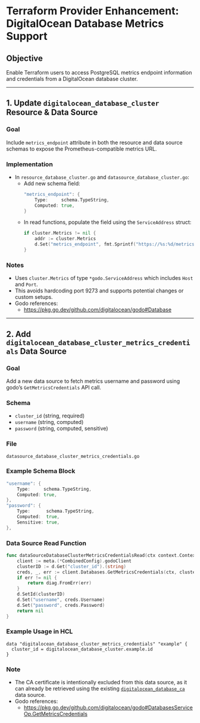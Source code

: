 # Terraform Provider Enhancement: DigitalOcean Database Metrics Support

## Objective
Enable Terraform users to access PostgreSQL metrics endpoint information and credentials from a DigitalOcean database cluster.

---

## 1. Update `digitalocean_database_cluster` Resource & Data Source

### Goal
Include `metrics_endpoint` attribute in both the resource and data source schemas to expose the Prometheus-compatible metrics URL.

### Implementation
- In `resource_database_cluster.go` and `datasource_database_cluster.go`:
    - Add new schema field:
      ```go
      "metrics_endpoint": {
          Type:     schema.TypeString,
          Computed: true,
      }
      ```
    - In read functions, populate the field using the `ServiceAddress` struct:
      ```go
      if cluster.Metrics != nil {
          addr := cluster.Metrics
          d.Set("metrics_endpoint", fmt.Sprintf("https://%s:%d/metrics", addr.Host, addr.Port))
      }
      ```

### Notes
- Uses `cluster.Metrics` of type `*godo.ServiceAddress` which includes `Host` and `Port`.
- This avoids hardcoding port 9273 and supports potential changes or custom setups.
- Godo references:
  - https://pkg.go.dev/github.com/digitalocean/godo#Database

---

## 2. Add `digitalocean_database_cluster_metrics_credentials` Data Source

### Goal
Add a new data source to fetch metrics username and password using godo’s `GetMetricsCredentials` API call.

### Schema
- `cluster_id` (string, required)
- `username` (string, computed)
- `password` (string, computed, sensitive)

### File
`datasource_database_cluster_metrics_credentials.go`

### Example Schema Block
```go
"username": {
    Type:     schema.TypeString,
    Computed: true,
},
"password": {
    Type:      schema.TypeString,
    Computed:  true,
    Sensitive: true,
},
```

### Data Source Read Function
```go
func dataSourceDatabaseClusterMetricsCredentialsRead(ctx context.Context, d *schema.ResourceData, meta interface{}) diag.Diagnostics {
    client := meta.(*CombinedConfig).godoClient
    clusterID := d.Get("cluster_id").(string)
    creds, _, err := client.Databases.GetMetricsCredentials(ctx, clusterID)
    if err != nil {
        return diag.FromErr(err)
    }
    d.SetId(clusterID)
    d.Set("username", creds.Username)
    d.Set("password", creds.Password)
    return nil
}
```

### Example Usage in HCL
```hcl
data "digitalocean_database_cluster_metrics_credentials" "example" {
  cluster_id = digitalocean_database_cluster.example.id
}
```

### Note
- The CA certificate is intentionally excluded from this data source, as it can already be retrieved using the existing [`digitalocean_database_ca`](https://registry.terraform.io/providers/digitalocean/digitalocean/latest/docs/data-sources/database_ca) data source.
- Godo references:
  - https://pkg.go.dev/github.com/digitalocean/godo#DatabasesServiceOp.GetMetricsCredentials
